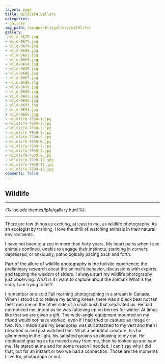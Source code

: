 ```yaml
---
layout: page
title: Wildlife Gallery
categories:
- gallery
img_path: /images/bli/gallery/wildlife/
gallery:
- wild-0675.jpg
- wild-0677.jpg
- wild-0678.jpg
- wild-0680.jpg
- wild-0681.jpg
- wild-0683.jpg
- wild-0684.jpg
- wild-0685.jpg
- wild-0686.jpg
- wild-0687.jpg
- wild-0688.jpg
- wild-0689.jpg
- wild-0690.jpg
- wild-0691.jpg
- wild-0692.jpg
- wild-0693.jpg
- wild-0694.jpg
- wild-0695.jpg
- wildlife-7000-1.jpg- wildlife-7000-2.jpg- wildlife-7000-3.jpg- wildlife-7000-4.jpg- wildlife-7000-5.jpg- wildlife-7000-6.jpg- wildlife-7000-7.jpg- wildlife-7000-8.jpg- wildlife-7000-9.jpg- wildlife-7000-10.jpg- wildlife-7000-11.jpg- wildlife-7000-12.jpg
comments: false
---
```


## Wildlife

---

{% include themes/lpfa/gallery.html %}

---

There are few things as exciting, at least to me, as wildlife photography. As an ecologist by training, I love the thrill of watching animals in their natural environments. 

I have not been to a zoo in more than forty years. My heart pains when I see animals confined, unable to engage their instincts, standing in corners, depressed, or anxiously, pathologically pacing back and forth. 

Part of the allure of wildlife photography is the holistic experience; the preliminary research about the animal's behavior, discussions with experts, and tapping the wisdom of elders. I always start my wildlife photography just observing. What is it I want to capture about the animal? What is the story I am trying to tell? 

I remember one cold Fall morning photographing in a stream in Canada. When I stood up to relieve my aching knees, there was a black bear not ten feet from me on the other side of a small bush that separated us. He had not noticed me, intent as he was fattening up on berries for winter. At times like that we are given a gift. The wide-angle equipment mounted on my tripod would not have worked, even if I had tried to capture an image or two. No. I made sure my bear spray was still attached to my vest and then I breathed in and just watched him. What a beautiful creature, his fur glimmering in the light, his satisfied groans so pleasing to my ear. He continued grazing as he moved away from me, then he looked up and saw me. He stared at me and for some reason I nodded. I can't say why I did that, but for an instant or two we had a connection. Those are the moments I live for, photograph or not. 
